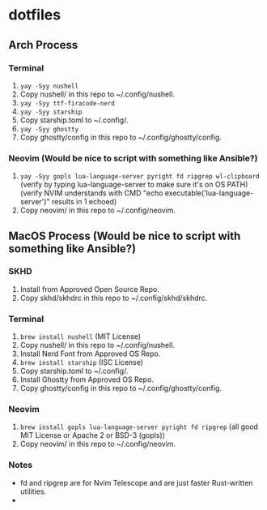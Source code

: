 # dotfiles

## Arch Process

### Terminal
1. `yay -Syy nushell`
1. Copy nushell/ in this repo to ~/.config/nushell.
1. `yay -Syy ttf-firacode-nerd`
1. `yay -Syy starship`
1. Copy starship.toml to ~/.config/.
1. `yay -Syy ghostty`
1. Copy ghostty/config in this repo to ~/.config/ghostty/config.

### Neovim (Would be nice to script with something like Ansible?)
1. `yay -Syy gopls lua-language-server pyright fd ripgrep wl-clipboard` (verify by typing lua-language-server to make sure it's on OS PATH) (verify NVIM understands with CMD "echo executable('lua-language-server')" results in 1 echoed)
1. Copy neovim/ in this repo to ~/.config/neovim.

## MacOS Process (Would be nice to script with something like Ansible?)

### SKHD
1. Install from Approved Open Source Repo.
1. Copy skhd/skhdrc in this repo to ~/.config/skhd/skhdrc.

### Terminal
1. `brew install nushell` (MIT License)
1. Copy nushell/ in this repo to ~/.config/nushell.
1. Install Nerd Font from Approved OS Repo.
1. `brew install starship` (ISC License)
2. Copy starship.toml to ~/.config/.
1. Install Ghostty from Approved OS Repo.
1. Copy ghostty/config in this repo to ~/.config/ghostty/config.

### Neovim
1. `brew install gopls lua-language-server pyright fd ripgrep` (all good MIT License or Apache 2 or BSD-3 (gopls))
1. Copy neovim/ in this repo to ~/.config/neovim.

### Notes
- fd and ripgrep are for Nvim Telescope and are just faster Rust-written utilities.
- 
